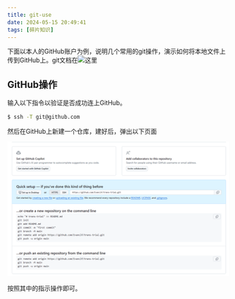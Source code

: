 ```yaml
---
title: git-use
date: 2024-05-15 20:49:41
tags: [碎片知识]
---
```


下面以本人的GitHub账户为例，说明几个常用的git操作，演示如何将本地文件上传到GitHub上。git文档在![这里](https://git-scm.com/book/en/v2/Appendix-C%3A-Git-Commands-Setup-and-Config)

## GitHub操作

输入以下指令以验证是否成功连上GitHub。

```bash
$ ssh -T git@github.com
```

然后在GitHub上新建一个仓库，建好后，弹出以下页面

![页面内容](./git-use/git_1.png)

按照其中的指示操作即可。
